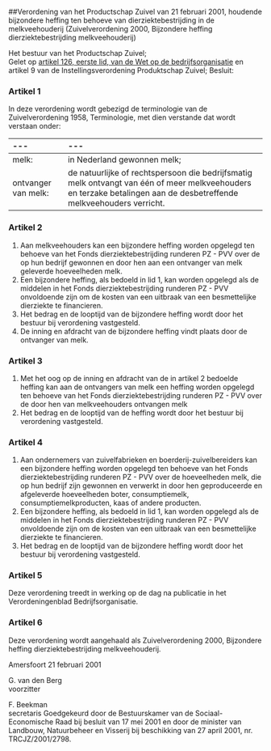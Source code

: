 <meta http-equiv='Content-Type' content='text/html; charset=utf-8' />

##Verordening van het Productschap Zuivel van 21 februari 2001, houdende bijzondere heffing ten behoeve van dierziektebestrijding in de melkveehouderij (Zuivelverordening 2000, Bijzondere heffing dierziektebestrijding melkveehouderij)

Het bestuur van het Productschap Zuivel;  
Gelet op [artikel 126, eerste lid, van de Wet op de bedrijfsorganisatie](../../../../../../../../wet/wet/op/de/bedrijfsorganisatie/BWBR0002058/README.md) en artikel 9 van de Instellingsverordening Produktschap Zuivel;
Besluit:    

### Artikel  1  

In deze verordening wordt gebezigd de terminologie van de Zuivelverordening 1958, Terminologie, met dien verstande dat wordt verstaan onder:  

| --- | --- |
|:---|:---|
| melk:  | in Nederland gewonnen melk;  |
| ontvanger van melk:  | de natuurlijke of rechtspersoon die bedrijfsmatig melk ontvangt van één of meer melkveehouders en terzake betalingen aan de desbetreffende melkveehouders verricht.  |

### Artikel  2  

1.  Aan melkveehouders kan een bijzondere heffing worden opgelegd ten behoeve van het Fonds dierziektebestrijding runderen PZ - PVV over de op hun bedrijf gewonnen en door hen aan een ontvanger van melk geleverde hoeveelheden melk.   
2.  Een bijzondere heffing, als bedoeld in lid 1, kan worden opgelegd als de middelen in het Fonds dierziektebestrijding runderen PZ - PVV onvoldoende zijn om de kosten van een uitbraak van een besmettelijke dierziekte te financieren.   
3.  Het bedrag en de looptijd van de bijzondere heffing wordt door het bestuur bij verordening vastgesteld.   
4.  De inning en afdracht van de bijzondere heffing vindt plaats door de ontvanger van melk.   

### Artikel  3  

1.  Met het oog op de inning en afdracht van de in artikel 2 bedoelde heffing kan aan de ontvangers van melk een heffing worden opgelegd ten behoeve van het Fonds dierziektebestrijding runderen PZ - PVV over de door hen van melkveehouders ontvangen melk   
2.  Het bedrag en de looptijd van de heffing wordt door het bestuur bij verordening vastgesteld.   

### Artikel  4  

1.  Aan ondernemers van zuivelfabrieken en boerderij-zuivelbereiders kan een bijzondere heffing worden opgelegd ten behoeve van het Fonds dierziektebestrijding runderen PZ - PVV over de hoeveelheden melk, die op hun bedrijf zijn gewonnen en verwerkt in door hen geproduceerde en afgeleverde hoeveelheden boter, consumptiemelk, consumptiemelkproducten, kaas of andere producten.   
2.  Een bijzondere heffing, als bedoeld in lid 1, kan worden opgelegd als de middelen in het Fonds dierziektebestrijding runderen PZ - PVV onvoldoende zijn om de kosten van een uitbraak van een besmettelijke dierziekte te financieren.   
3.  Het bedrag en de looptijd van de bijzondere heffing wordt door het bestuur bij verordening vastgesteld.   

### Artikel  5  

Deze verordening treedt in werking op de dag na publicatie in het Verordeningenblad Bedrijfsorganisatie.  

### Artikel  6  

Deze verordening wordt aangehaald als Zuivelverordening 2000, Bijzondere heffing dierziektebestrijding melkveehouderij.  

Amersfoort 
21 februari 2001    

G. van den Berg  
voorzitter  

F. Beekman  
secretaris    Goedgekeurd door de Bestuurskamer van de Sociaal-Economische Raad bij besluit van 17 mei 2001 en door de minister van Landbouw, Natuurbeheer en Visserij bij beschikking van 27 april 2001, nr. TRCJZ/2001/2798.    
